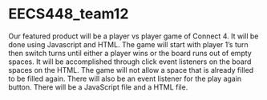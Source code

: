 # EECS448_team12

Our featured product will be a player vs player game of Connect 4. It will be done using Javascript and HTML. The game will start with player 1’s turn then switch turns until either a player wins or the board runs out of empty spaces. It will be accomplished through click event listeners on the board spaces on the HTML. The game will not allow a space that is already filled to be filled again. There will also be an event listener for the play again button. There will be a JavaScript file and a HTML file.
